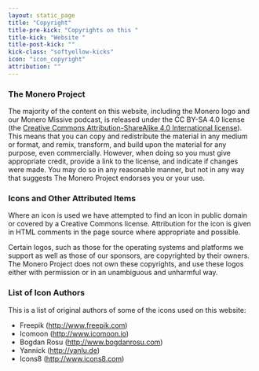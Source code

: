 ```yaml
---
layout: static_page
title: "Copyright"
title-pre-kick: "Copyrights on this "
title-kick: "Website "
title-post-kick: ""
kick-class: "softyellow-kicks"
icon: "icon_copyright"
attribution: ""
---
```


### The Monero Project

The majority of the content on this website, including the Monero logo and our Monero Missive podcast, is released under the  CC BY-SA 4.0 license (the [Creative Commons Attribution-ShareAlike 4.0 International license](https://creativecommons.org/licenses/by-sa/4.0/)). This means that you can copy and redistribute the material in any medium or format, and remix, transform, and build upon the material for any purpose, even commercially. However, when doing so you must give appropriate credit, provide a link to the license, and indicate if changes were made. You may do so in any reasonable manner, but not in any way that suggests The Monero Project endorses you or your use.

### Icons and Other Attributed Items

Where an icon is used we have attempted to find an icon in public domain or covered by a Creative Commons license. Attribution for the icon is given in HTML comments in the page source where appropriate and possible.

Certain logos, such as those for the operating systems and platforms we support as well as those of our sponsors, are copyrighted by their owners. The Monero Project does not own these copyrights, and use these logos either with permission or in an unambiguous and unharmful way.

### List of Icon Authors

This is a list of original authors of some of the icons used on this website:

- Freepik (<http://www.freepik.com>)
- Icomoon (<http://www.icomoon.io>)
- Bogdan Rosu (<http://www.bogdanrosu.com>)
- Yannick (<http://yanlu.de>)
- Icons8 (<http://www.icons8.com>)
